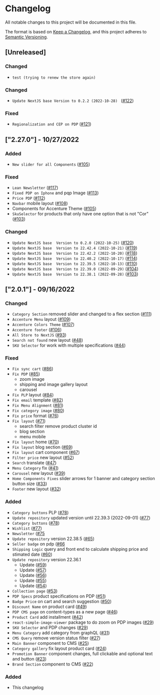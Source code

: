 # Changelog

All notable changes to this project will be documented in this file.

The format is based on [Keep a Changelog](https://keepachangelog.com/en/1.0.0/),
and this project adheres to [Semantic Versioning](https://semver.org/spec/v2.0.0.html).

## [Unreleased]
### Changed 
- `test (trying to renew the store again)`
### Changed 
- `Update NextJS base Version to 0.2.2 (2022-10-28) ` ([#122](https://github.com/vtex-sites/accenturebb.store/pull/122))
### Fixed 
- `Regionalization and CEP on PDP` ([#121](https://github.com/vtex-sites/accenturebb.store/pull/121))
## ["2.27.0"] - 10/27/2022
### Added
- `New slider for all Components` ([#105](https://github.com/vtex-sites/accenturebb.store/pull/105))
### Fixed 
- `Lean Newsletter` ([#117](https://github.com/vtex-sites/accenturebb.store/pull/117))
- `Fixed PDP on Iphone` and pqp Image ([#113](https://github.com/vtex-sites/accenturebb.store/pull/113))
- `Price PDP` ([#112](https://github.com/vtex-sites/accenturebb.store/pull/112))
- `Navbar` mobile layout ([#108](https://github.com/vtex-sites/accenturebb.store/pull/108))
- Components for Accenture Theme ([#105](https://github.com/vtex-sites/accenturebb.store/pull/105))
- `SkuSelector` for products that only have one option that is not "Cor" ([#103](https://github.com/vtex-sites/accenturebb.store/pull/103))
### Changed
- `Update NextJS base  Version to 0.2.0 (2022-10-25)` ([#120](https://github.com/vtex-sites/accenturebb.store/pull/120))
- `Update NextJS base  Version to 22.42.4 (2022-10-21)` ([#119](https://github.com/vtex-sites/accenturebb.store/pull/119))
- `Update NextJS base  Version to 22.42.2 (2022-10-20)` ([#118](https://github.com/vtex-sites/accenturebb.store/pull/118))
- `Update NextJS base  Version to 22.40.2 (2022-10-17)` ([#114](https://github.com/vtex-sites/accenturebb.store/pull/114))
- `Update NextJS base  Version to 22.39.5 (2022-10-13)` ([#110](https://github.com/vtex-sites/accenturebb.store/pull/110))
- `Update NextJS base  Version to 22.39.0 (2022-09-29)` ([#104](https://github.com/vtex-sites/accenturebb.store/pull/104))
- `Update NextJS base  Version to 22.38.1 (2022-09-28)` ([#103](https://github.com/vtex-sites/accenturebb.store/pull/103))
## ["2.0.1"] - 09/16/2022

### Changed
- `Category Section` removed slider and changed to a flex section ([#111](https://github.com/vtex-sites/accenturebb.store/pull/111))
- `Accenture Menu` layout ([#109](https://github.com/vtex-sites/accenturebb.store/pull/109))
- `Accenture Colors Theme` ([#107](https://github.com/vtex-sites/accenturebb.store/pull/107))
- `Accenture footer` ([#106](https://github.com/vtex-sites/accenturebb.store/pull/106))
- `All Store to NextJS` ([#93](https://github.com/vtex-sites/accenturebb.store/pull/93))
- `Search not found` new layout ([#48](https://github.com/vtex-sites/accenturebb.store/pull/48))
- `SKU Selector` for work with multiple specifications ([#44](https://github.com/vtex-sites/accenturebb.store/pull/44))

### Fixed 
- `Fix sync cart` ([#86](https://github.com/vtex-sites/accenturebb.store/pull/86))
- `Fix PDP` ([#85](https://github.com/vtex-sites/accenturebb.store/pull/85))
    - zoom image 
    - shipping and image gallery layout
    - carousel
- `Fix PLP` layout ([#84](https://github.com/vtex-sites/accenturebb.store/pull/84))
- `Fix email` template ([#82](https://github.com/vtex-sites/accenturebb.store/pull/82))
- `Fix Menu Alignment` ([#81](https://github.com/vtex-sites/accenturebb.store/pull/81))
- `Fix category image` ([#80](https://github.com/vtex-sites/accenturebb.store/pull/80))
- `Fix price` format ([#76](https://github.com/vtex-sites/accenturebb.store/pull/76))
- `Fix layout` ([#71](https://github.com/vtex-sites/accenturebb.store/pull/71))
    - search filter remove product cluster id
    - blog section
    - menu mobile
- `Fix layout` home ([#70](https://github.com/vtex-sites/accenturebb.store/pull/70))
- `Fix layout` blog section ([#69](https://github.com/vtex-sites/accenturebb.store/pull/69))
- `Fix layout` cart component ([#67](https://github.com/vtex-sites/accenturebb.store/pull/67))
- `Filter price` new layout ([#52](https://github.com/vtex-sites/accenturebb.store/pull/52))
- `Search` translate ([#47](https://github.com/vtex-sites/accenturebb.store/pull/47))
- `Menu Category` fix ([#41](https://github.com/vtex-sites/accenturebb.store/pull/41))
- `Carousel` new layout ([#39](https://github.com/vtex-sites/accenturebb.store/pull/39))
- `Home Components Fixes` slider arrows for 1 banner and category section button size ([#33](https://github.com/vtex-sites/accenturebb.store/pull/33))
- `Footer` new layout ([#32](https://github.com/vtex-sites/accenturebb.store/pull/32))

### Added

- `Category buttons` PLP ([#78](https://github.com/vtex-sites/accenturebb.store/pull/78))
- `Update repository` updated version until 22.39.3 (2022-09-01) ([#77](https://github.com/vtex-sites/accenturebb.store/pull/77))
- `Category buttons` ([#78](https://github.com/vtex-sites/accenturebb.store/pull/78))
- `Wishlist` ([#77](https://github.com/vtex-sites/accenturebb.store/pull/77))
- `Newsletter` ([#75](https://github.com/vtex-sites/accenturebb.store/pull/75)
- `Update repository` version 22.38.5 ([#65](https://github.com/vtex-sites/accenturebb.store/pull/65))
- `Seller badge` on pdp ([#66](https://github.com/vtex-sites/accenturebb.store/pull/66)
- `Shipping Logic` query and front end to calculate shipping price and stimated date ([#60](https://github.com/vtex-sites/accenturebb.store/pull/60))
- `Update repository` version 22.36.1
    - Update ([#59](https://github.com/vtex-sites/accenturebb.store/pull/59))
    - Update ([#57](https://github.com/vtex-sites/accenturebb.store/pull/57))
    - Update ([#56](https://github.com/vtex-sites/accenturebb.store/pull/56))
    - Update ([#55](https://github.com/vtex-sites/accenturebb.store/pull/55))
    - Update ([#54](https://github.com/vtex-sites/accenturebb.store/pull/54))
- `Collection page` ([#53](https://github.com/vtex-sites/accenturebb.store/pull/53))
- `PDP Specs` product specifications on PDP ([#51](https://github.com/vtex-sites/accenturebb.store/pull/51))
- `Badge Price` on cart and search suggestion ([#50](https://github.com/vtex-sites/accenturebb.store/pull/50))
- `Discount Name` on product card ([#49](https://github.com/vtex-sites/accenturebb.store/pull/49))
- `PDP CMS page` on content-types as a new page ([#46](https://github.com/vtex-sites/accenturebb.store/pull/46))
- `Product Card` add installment ([#42](https://github.com/vtex-sites/accenturebb.store/pull/42))
- `react-simple-image-viewer` package to do zoom on PDP images ([#29](https://github.com/vtex-sites/accenturebb.store/pull/29))
- `SKU Selector` and PDP changes ([#29](https://github.com/vtex-sites/accenturebb.store/pull/29))
- `Menu Category` add category from graphQL ([#31](https://github.com/vtex-sites/accenturebb.store/pull/31))
- `CMS Query` remove version status filter ([#27](https://github.com/vtex-sites/accenturebb.store/pull/27))
- `Main Banner` component to CMS ([#25](https://github.com/vtex-sites/accenturebb.store/pull/25))
- `Category gallery` fix layout product card ([#24](https://github.com/vtex-sites/accenturebb.store/pull/24))
- `Promotion Banner` component changes, full clickable and optional text and button ([#23](https://github.com/vtex-sites/accenturebb.store/pull/23))
- `Brand Section` component to CMS ([#22](https://github.com/vtex-sites/accenturebb.store/pull/22))

### Added

- This changelog
